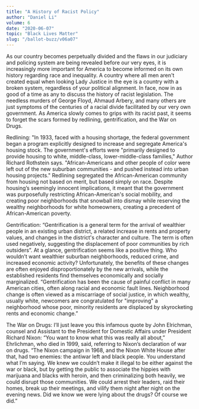 ```yaml
---
title: "A History of Racist Policy"
author: "Daniel Li"
volume: 6
date: "2020-06-07"
topic: "Black Lives Matter"
slug: "/ballot-buzz/v06a07"
---
```


As our country becomes perpetually divided and the flaws in our judiciary and policing system are being revealed before our very eyes, it is increasingly more important for America to become informed on its own history regarding race and inequality. A country where all men aren't created equal when looking Lady Justice in the eye is a country with a broken system, regardless of your political alignment. In face, now in as good of a time as any to discuss the history of racist legislation. The needless murders of George Floyd, Ahmaud Arbery, and many others are just symptoms of the centuries of a racial divide facilitated by our very own government. As America slowly comes to grips with its racist past, it seems to forget the scars formed by redlining, gentrification, and the War on Drugs.

Redlining: "In 1933, faced with a housing shortage, the federal government began a program explicitly designed to increase and segregate America's housing stock. The government's efforts were "primarily designed to provide housing to white, middle-class, lower-middle-class families," Author Richard Rothstein says. "African-Americans and other people of color were left out of the new suburban communities - and pushed instead into urban housing projects." Redlining segregated the African-American community from housing not based on merit, but based simply on race. Despite housing’s seemingly innocent implications, it meant that the government was purposefully restricting African-American's social mobility, and creating poor neighborhoods that snowball into dismay while reserving the wealthy neighborhoods for white homeowners, creating a precedent of African-American poverty.

Gentrification: “Gentrification is a general term for the arrival of wealthier people in an existing urban district, a related increase in rents and property values, and changes in the district's character and culture. The term is often used negatively, suggesting the displacement of poor communities by rich outsiders”. At a glance, gentrification seems like a positive thing. Who wouldn’t want wealthier suburban neighborhoods, reduced crime, and increased economic activity? Unfortunately, the benefits of these changes are often enjoyed disproportionately by the new arrivals, while the established residents find themselves economically and socially marginalized. “Gentrification has been the cause of painful conflict in many American cities, often along racial and economic fault lines. Neighborhood change is often viewed as a miscarriage of social justice, in which wealthy, usually white, newcomers are congratulated for "improving" a neighborhood whose poor, minority residents are displaced by skyrocketing rents and economic change.”

The War on Drugs: I’ll just leave you this infamous quote by John Elrichman, counsel and Assistant to the President for Domestic Affairs under President Richard Nixon: “You want to know what this was really all about,” Ehrlichman, who died in 1999, said, referring to Nixon’s declaration of war on drugs. “The Nixon campaign in 1968, and the Nixon White House after that, had two enemies: the antiwar left and black people. You understand what I’m saying. We knew we couldn’t make it illegal to be either against the war or black, but by getting the public to associate the hippies with marijuana and blacks with heroin, and then criminalizing both heavily, we could disrupt those communities. We could arrest their leaders, raid their homes, break up their meetings, and vilify them night after night on the evening news. Did we know we were lying about the drugs? Of course we did.”
